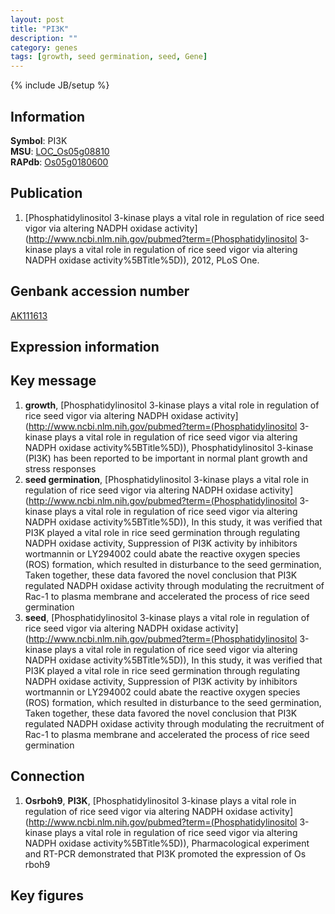 ```yaml
---
layout: post
title: "PI3K"
description: ""
category: genes
tags: [growth, seed germination, seed, Gene]
---
```

{% include JB/setup %}

## Information
__Symbol__: PI3K  
__MSU__: [LOC_Os05g08810](http://rice.plantbiology.msu.edu/cgi-bin/ORF_infopage.cgi?orf=LOC_Os05g08810)  
__RAPdb__: [Os05g0180600](http://rapdb.dna.affrc.go.jp/viewer/gbrowse_details/irgsp1?name=Os05g0180600)  

## Publication
1. [Phosphatidylinositol 3-kinase plays a vital role in regulation of rice seed vigor via altering NADPH oxidase activity](http://www.ncbi.nlm.nih.gov/pubmed?term=(Phosphatidylinositol 3-kinase plays a vital role in regulation of rice seed vigor via altering NADPH oxidase activity%5BTitle%5D)), 2012, PLoS One.

## Genbank accession number
[AK111613](http://www.ncbi.nlm.nih.gov/nuccore/AK111613)

## Expression information

## Key message
1. __growth__, [Phosphatidylinositol 3-kinase plays a vital role in regulation of rice seed vigor via altering NADPH oxidase activity](http://www.ncbi.nlm.nih.gov/pubmed?term=(Phosphatidylinositol 3-kinase plays a vital role in regulation of rice seed vigor via altering NADPH oxidase activity%5BTitle%5D)), Phosphatidylinositol 3-kinase (PI3K) has been reported to be important in normal plant growth and stress responses
2. __seed germination__, [Phosphatidylinositol 3-kinase plays a vital role in regulation of rice seed vigor via altering NADPH oxidase activity](http://www.ncbi.nlm.nih.gov/pubmed?term=(Phosphatidylinositol 3-kinase plays a vital role in regulation of rice seed vigor via altering NADPH oxidase activity%5BTitle%5D)),  In this study, it was verified that PI3K played a vital role in rice seed germination through regulating NADPH oxidase activity, Suppression of PI3K activity by inhibitors wortmannin or LY294002 could abate the reactive oxygen species (ROS) formation, which resulted in disturbance to the seed germination, Taken together, these data favored the novel conclusion that PI3K regulated NADPH oxidase activity through modulating the recruitment of Rac-1 to plasma membrane and accelerated the process of rice seed germination
3. __seed__, [Phosphatidylinositol 3-kinase plays a vital role in regulation of rice seed vigor via altering NADPH oxidase activity](http://www.ncbi.nlm.nih.gov/pubmed?term=(Phosphatidylinositol 3-kinase plays a vital role in regulation of rice seed vigor via altering NADPH oxidase activity%5BTitle%5D)),  In this study, it was verified that PI3K played a vital role in rice seed germination through regulating NADPH oxidase activity, Suppression of PI3K activity by inhibitors wortmannin or LY294002 could abate the reactive oxygen species (ROS) formation, which resulted in disturbance to the seed germination, Taken together, these data favored the novel conclusion that PI3K regulated NADPH oxidase activity through modulating the recruitment of Rac-1 to plasma membrane and accelerated the process of rice seed germination

## Connection
1. __Osrboh9__, __PI3K__, [Phosphatidylinositol 3-kinase plays a vital role in regulation of rice seed vigor via altering NADPH oxidase activity](http://www.ncbi.nlm.nih.gov/pubmed?term=(Phosphatidylinositol 3-kinase plays a vital role in regulation of rice seed vigor via altering NADPH oxidase activity%5BTitle%5D)),  Pharmacological experiment and RT-PCR demonstrated that PI3K promoted the expression of Os rboh9

## Key figures


